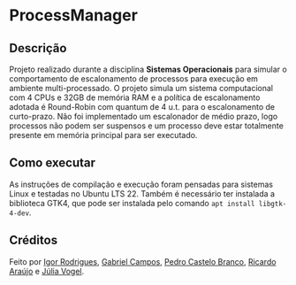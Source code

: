 # ProcessManager


## Descrição
Projeto realizado durante a disciplina **Sistemas Operacionais** para simular o comportamento de escalonamento de processos para execução em ambiente multi-processado. O projeto simula um sistema computacional com 4 CPUs e 32GB de memória RAM e a política de escalonamento adotada é Round-Robin com quantum de 4 u.t. para o escalonamento de curto-prazo. Não foi implementado um escalonador de médio prazo, logo processos não podem ser suspensos e um processo deve estar totalmente presente em memória principal para ser executado. 

## Como executar
As instruções de compilação e execução foram pensadas para sistemas Linux e testadas no Ubuntu LTS 22. Também é necessário ter instalada a biblioteca GTK4, que pode ser instalada pelo comando ```apt install libgtk-4-dev```.

## Créditos
Feito por [Igor Rodrigues](https://github.com/igor-alves1), [Gabriel Campos](https://github.com/gdac7), [Pedro Castelo Branco](https://github.com/pcbmoreira2), [Ricardo Araújo](https://github.com/rcardoaraujo) e [Júlia Vogel](https://github.com/juliavogelm).
